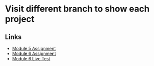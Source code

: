 # Visit different branch to show each project

## Links

* [Module 5 Assignment](https://github.com/EHTarek/ostad_flutter/tree/module_5)
* [Module 6 Assignment](https://github.com/EHTarek/ostad_flutter/tree/module_6_assignment)
* [Module 6 Live Test](https://github.com/EHTarek/ostad_flutter/tree/module_6_live_test)
